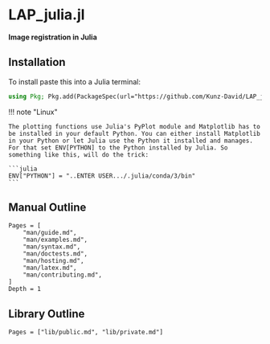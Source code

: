 # LAP_julia.jl

__Image registration in Julia__

## Installation

To install paste this into a Julia terminal:
```julia
using Pkg; Pkg.add(PackageSpec(url="https://github.com/Kunz-David/LAP_julia"))
```

!!! note "Linux"

    The plotting functions use Julia's PyPlot module and Matplotlib has to be installed in your default Python. You can either install Matplotlib in your Python or let Julia use the Python it installed and manages. For that set ENV[PYTHON] to the Python installed by Julia. So something like this, will do the trick:

    ```julia
    ENV["PYTHON"] = "..ENTER USER.../.julia/conda/3/bin"
    ```

## Manual Outline

```@contents
Pages = [
    "man/guide.md",
    "man/examples.md",
    "man/syntax.md",
    "man/doctests.md",
    "man/hosting.md",
    "man/latex.md",
    "man/contributing.md",
]
Depth = 1
```


## Library Outline

```@contents
Pages = ["lib/public.md", "lib/private.md"]
```

<!-- ```@example
using LAP_julia
flow = gen_rand_flow()
showflow(flow)
``` -->

```@contents
```
